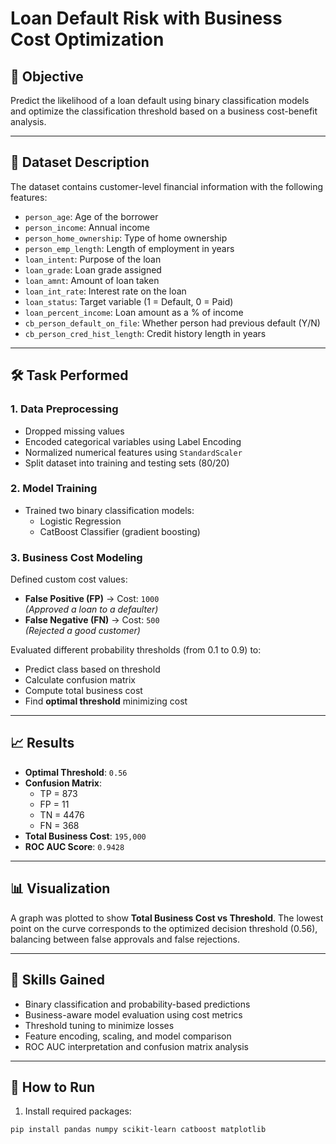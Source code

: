 # Loan Default Risk with Business Cost Optimization

## 📌 Objective
Predict the likelihood of a loan default using binary classification models and optimize the classification threshold based on a business cost-benefit analysis.

---

## 📂 Dataset Description

The dataset contains customer-level financial information with the following features:

- `person_age`: Age of the borrower
- `person_income`: Annual income
- `person_home_ownership`: Type of home ownership
- `person_emp_length`: Length of employment in years
- `loan_intent`: Purpose of the loan
- `loan_grade`: Loan grade assigned
- `loan_amnt`: Amount of loan taken
- `loan_int_rate`: Interest rate on the loan
- `loan_status`: Target variable (1 = Default, 0 = Paid)
- `loan_percent_income`: Loan amount as a % of income
- `cb_person_default_on_file`: Whether person had previous default (Y/N)
- `cb_person_cred_hist_length`: Credit history length in years

---

## 🛠️ Task Performed

### 1. **Data Preprocessing**
- Dropped missing values
- Encoded categorical variables using Label Encoding
- Normalized numerical features using `StandardScaler`
- Split dataset into training and testing sets (80/20)

### 2. **Model Training**
- Trained two binary classification models:
  - Logistic Regression
  - CatBoost Classifier (gradient boosting)

### 3. **Business Cost Modeling**
Defined custom cost values:
- **False Positive (FP)** → Cost: `1000`  
  *(Approved a loan to a defaulter)*
- **False Negative (FN)** → Cost: `500`  
  *(Rejected a good customer)*

Evaluated different probability thresholds (from 0.1 to 0.9) to:
- Predict class based on threshold
- Calculate confusion matrix
- Compute total business cost
- Find **optimal threshold** minimizing cost

---

## 📈 Results

- **Optimal Threshold**: `0.56`
- **Confusion Matrix**:  
  - TP = 873  
  - FP = 11  
  - TN = 4476  
  - FN = 368  
- **Total Business Cost**: `195,000`
- **ROC AUC Score**: `0.9428`

---

## 📊 Visualization

A graph was plotted to show **Total Business Cost vs Threshold**. The lowest point on the curve corresponds to the optimized decision threshold (0.56), balancing between false approvals and false rejections.

---

## 🧠 Skills Gained

- Binary classification and probability-based predictions  
- Business-aware model evaluation using cost metrics  
- Threshold tuning to minimize losses  
- Feature encoding, scaling, and model comparison  
- ROC AUC interpretation and confusion matrix analysis

---

## 🚀 How to Run

1. Install required packages:
```bash
pip install pandas numpy scikit-learn catboost matplotlib

